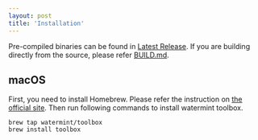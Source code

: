 ```yaml
---
layout: post
title: 'Installation'
---
```


Pre-compiled binaries can be found in [Latest Release](https://github.com/watermint/toolbox/releases/latest). If you are building directly from the source, please refer [BUILD.md](https://github.com/watermint/toolbox/blob/master/BUILD.md).

## macOS

First, you need to install Homebrew. Please refer the instruction on [the official site](https://brew.sh/). Then run following commands to install watermint toolbox.

```
brew tap watermint/toolbox
brew install toolbox
```

